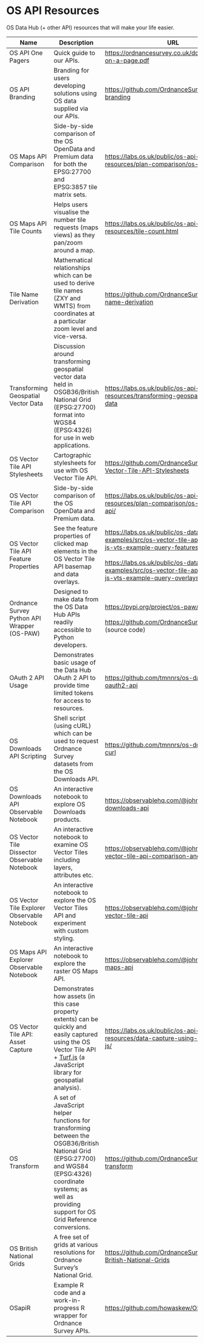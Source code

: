 # OS API Resources

OS Data Hub (+ other API) resources that will make your life easier.

|Name|Description|URL|
|---|---|---|
| <a name="os-api-one-pagers">OS API One Pagers</a> | Quick guide to our APIs. | https://ordnancesurvey.co.uk/documents/apis-on-a-page.pdf |
| <a name="os-api-branding">OS API Branding</a> | Branding for users developing solutions using OS data supplied via our APIs. | https://github.com/OrdnanceSurvey/os-api-branding |
| <a name="os-maps-api-comparison">OS Maps API Comparison</a> | Side-by-side comparison of the OS OpenData and Premium data for both the EPSG:27700 and EPSG:3857 tile matrix sets. | https://labs.os.uk/public/os-api-resources/plan-comparison/os-maps-api/ |
| <a name="os-maps-tile-counts">OS Maps API Tile Counts</a> |  Helps users visualise the number tile requests (maps views) as they pan/zoom around a map. | https://labs.os.uk/public/os-api-resources/tile-count.html |
| <a name="tile-name-derivation">Tile Name Derivation</a> | Mathematical relationships which can be used to derive tile names (ZXY and WMTS) from coordinates at a particular zoom level and vice-versa. | https://github.com/OrdnanceSurvey/tile-name-derivation |
| <a name="transforming-vector">Transforming Geospatial Vector Data</a> | Discussion around transforming geospatial vector data held in OSGB36/British National Grid (EPSG:27700) format into WGS84 (EPSG:4326) for use in web applications. | https://labs.os.uk/public/os-api-resources/transforming-geospatial-vector-data | 
| <a name="os-vector-tile-stylesheets">OS Vector Tile API Stylesheets</a> | Cartographic stylesheets for use with OS Vector Tile API. | https://github.com/OrdnanceSurvey/OS-Vector-Tile-API-Stylesheets |
| <a name="os-vector-tile-api-comparison">OS Vector Tile API Comparison</a> | Side-by-side comparison of the OS OpenData and Premium data. | https://labs.os.uk/public/os-api-resources/plan-comparison/os-vector-tile-api/ |
|  <a name="os-vector-tiles-properties">OS Vector Tile API Feature Properties</a> | See the feature properties of clicked map elements in the OS Vector Tile API basemap and data overlays. | https://labs.os.uk/public/os-data-hub-examples/src/os-vector-tile-api/mapbox-gl-js-vts-example-query-features.php?auth= <br><br>https://labs.os.uk/public/os-data-hub-examples/src/os-vector-tile-api/mapbox-gl-js-vts-example-query-overlays.php?auth= |
| <a name="os-python-wrapper">Ordnance Survey Python API Wrapper (OS-PAW)</a> | Designed to make data from the OS Data Hub APIs readily accessible to Python developers. | https://pypi.org/project/os-paw/1.0.1/<br><br>https://github.com/OrdnanceSurvey/OS-PAW (source code) |
|  <a name="os-oauth-2">OAuth 2 API Usage</a> | Demonstrates basic usage of the Data Hub OAuth 2 API to provide time limited tokens for access to resources. | https://github.com/tmnnrs/os-data-hub-oauth2-api |
| <a name="os-downloads-scripting">OS Downloads API Scripting</a> | Shell script (using cURL) which can be used to request Ordnance Survey datasets from the OS Downloads API. | https://github.com/tmnnrs/os-downloads-api-curl |
| <a name="os-downloads-observable">OS Downloads API Observable Notebook</a> | An interactive notebook to explore OS Downloads products. | https://observablehq.com/@johnx25bd/os-downloads-api | 
| <a name="os-vector-tile-dissector">OS Vector Tile Dissector Observable Notebook</a> | An interactive notebook to examine OS Vector Tiles including layers, attributes etc. | https://observablehq.com/@johnx25bd/os-vector-tile-api-comparison-and-dissector |
| <a name="os-vector-tile-observable">OS Vector Tile Explorer Observable Notebook</a> | An interactive notebook to explore the OS Vector Tiles API and experiment with custom styling. | https://observablehq.com/@johnx25bd/os-vector-tile-api |
| <a name="os-maps-observable">OS Maps API Explorer Observable Notebook</a> | An interactive notebook to explore the raster OS Maps API. | https://observablehq.com/@johnx25bd/os-maps-api | 
| <a name="os-vector-tile-asset-capture">OS Vector Tile API: Asset Capture</a> | Demonstrates how assets (in this case property extents) can be quickly and easily captured using the OS Vector Tile API + [Turf.js](https://turfjs.org/) (a JavaScript library for geospatial analysis). | https://labs.os.uk/public/os-api-resources/data-capture-using-vts-and-turf-js/ |
| <a name="os-transform">OS Transform</a> | A set of JavaScript helper functions for transforming between the OSGB36/British National Grid (EPSG:27700) and WGS84 (EPSG:4326) coordinate systems; as well as providing support for OS Grid Reference conversions. | https://github.com/OrdnanceSurvey/os-transform |
| <a name="os-british-national-grids">OS British National Grids</a> | A free set of grids at various resolutions for Ordnance Survey’s National Grid. | https://github.com/OrdnanceSurvey/OS-British-National-Grids |
| <a name="os-api-r">OSapiR</a> | Example R code and a work-in-progress R wrapper for Ordnance Survey APIs. | https://github.com/howaskew/OSapiR |
